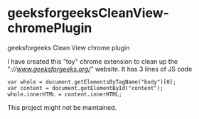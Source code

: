 # geeksforgeeksCleanView-chromePlugin
geeksforgeeks Clean View chrome plugin

I have created this "toy" chrome extension to clean up the "*://www.geeksforgeeks.org/*" website.
It has 3 lines of JS code

```
var whole = document.getElementsByTagName("body")[0];
var content = document.getElementById("content");
whole.innerHTML = content.innerHTML;
```

This project might not be maintained.
